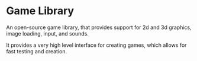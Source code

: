 # Game Library

An open-source game library, that provides support for 2d and 3d graphics,
image loading, input, and sounds.

It provides a very high level interface for creating games, which allows for
fast testing and creation.
